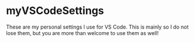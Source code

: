 # myVSCodeSettings

These are my personal settings I use for VS Code. This is mainly so I do not lose them, but you are more than welcome to use them as well!